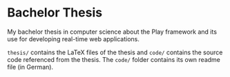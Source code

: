 # Bachelor Thesis

My bachelor thesis in computer science about the Play framework and its use for developing real-time web applications.

`thesis/` contains the LaTeX files of the thesis and `code/` contains the source code referenced from the thesis.
The `code/` folder contains its own readme file (in German).
